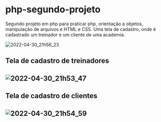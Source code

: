 # php-segundo-projeto
Segundo projeto em php para praticar php, orientação a objetos, manipulação de arquivos e HTML e CSS. Uma tela de cadastro, onde é cadastrado um treinador e um cliente de uma academia.

![2022-04-30_21h56_23](https://user-images.githubusercontent.com/97207282/166127936-610027da-852b-49a4-9a5a-a196839420e4.gif)

<h2>Tela de cadastro de treinadores<h2>
 
![2022-04-30_21h53_47](https://user-images.githubusercontent.com/97207282/166128153-72b0e351-2aaf-4a1f-89d3-105163fc3d38.png)


<h2>Tela de cadastro de clientes<h2>
  
![2022-04-30_21h54_59](https://user-images.githubusercontent.com/97207282/166128030-269b8bb3-812e-493b-bae1-b41a00a220ff.png)
